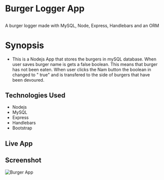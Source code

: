 # Burger Logger App
## 
A burger logger made with MySQL, Node, Express, Handlebars and an ORM
 # Synopsis
 *  This is a Nodejs App that stores the burgers in mySQL database. When user saves burger name is gets a false boolean. This means that burger has not been eaten. When user clicks the Nam button the boolean in changed to " true" and is transfered to the side of burgers that have been devoured.

## Technologies Used
*   Nodejs
*   MySQL
*   Express
*   Handlebars
*   Bootstrap

## Live App

## Screenshot
![Burger App](/assets/img/screenshot)


